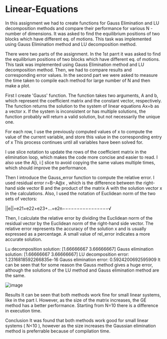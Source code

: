 # Linear-Equations
In this assignment we had to create functions for Gauss Elimination and LU decomposition methods and compare their performance for various N - number of dimensions. It was asked to find the equilibrium positions of two blocks which have different eq. of motions. This task was implemented using Gauss Elimination method and LU decomposition method. 

There were two parts of the assignment. In the 1st parrt it was asked to find the equilibrium positions of two blocks which have different eq. of motions. This task was implemented using Gauss Elimination method and LU decomposition method. Then, we had to compare results and corresponding error values. In the second part we were asked to measure the time taken to compile each method for large number of N and then make a plot.


First I create 'Gauss' function. The function takes two arguments, A and b, which represent the coefficient matrix and the constant vector, respectively. The function returns the solution to the system of linear equations Ax=b as a vector x. If the system is inconsistent or has multiple solutions, the function probably will return a valid solution, but not necessarily the unique one.


For each row, I use the previously computed values of x to compute the value of the current variable, and store this value in the corresponding entry of x This process continues until all variables have been solved for.


I use slice notation to update the rows of the coefficient matrix in the elimination loop, which makes the code more concise and easier to read. I also use the A[i, i:] slice to avoid copying the same values multiple times, which should improve the performance.


Then I introduce the Gauss_error function to compute the relative error. I used residual error  r=B−A@x , which is the difference between the right-hand side vector B and the product of the matrix A with the solution vector x in the calculations. Also, I used the notation of Euclidean norm of the two sets of vectors:


||e||=e21+e22+e23+...+e2n−−−−−−−−−−−−−−−−√ 


Then, I calculate the relative error by dividing the Euclidean norm of the residual vector by the Euclidean norm of the right-hand side vector. The relative error represents the accuracy of the solution x and is usually expressed as a percentage. A small value of rel_error indicates a more accurate solution.


Lu decomposition solution: 
 [1.66666667 3.66666667]
Gauss elimination solution: 
 [1.66666667 3.66666667]
LU decomposition error:  1.2316818592266835e-16
Gauss elimination error:  0.5924200692595909
It can be seen that for some reason the Gauss method gives a huge error, although the solutions of the LU method and Gauss elimination method are the same.



![image](https://github.com/leilaakisheva/Linear-Equations/assets/128895782/2b81e817-045c-49f0-a5ae-6748b0af6312)


Results
It can be seen that both methods work fine for small linear systems, like in the part I. However, as the size of the matrix increases, the GE method has a better performance. Starting from N=10 there is a difference in execution time.


Conclusion
It was found that both methods work good for small linear systems ( N<10 ), however as the size increases the Gaussian elimination method is preferrable because of compilation time.
